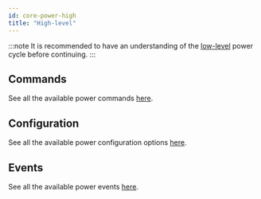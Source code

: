 ```yaml
---
id: core-power-high
title: "High-level"
---
```


:::note
It is recommended to have an understanding of the [low-level](/docs/core/power/core-power-low) power cycle before continuing.
:::

## Commands

See all the available power commands [here](/commands/power/).

## Configuration

See all the available power configuration options [here](/configuration/power/).

## Events

See all the available power events [here](/events/system/#power-events).
